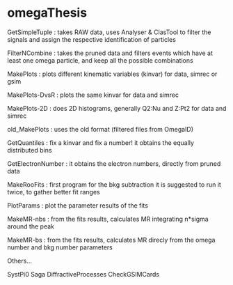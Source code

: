 # omegaThesis

GetSimpleTuple    : takes RAW data, uses Analyser & ClasTool to filter the signals
                    and assign the respective identification of particles

FilterNCombine    : takes the pruned data and filters events which have at least one
	            omega particle, and keep all the possible combinations

MakePlots         : plots different kinematic variables (kinvar) for data, simrec or gsim

MakePlots-DvsR    : plots the same kinvar for data and simrec

MakePlots-2D      : does 2D histograms, generally Q2:Nu and Z:Pt2 for data and simrec

old_MakePlots     : uses the old format (filtered files from OmegaID)

GetQuantiles      : fix a kinvar and fix a number! it obtains the equally distributed bins

GetElectronNumber : it obtains the electron numbers, directly from pruned data

MakeRooFits       : first program for the bkg subtraction
	            it is suggested to run it twice, to gather better fit ranges

PlotParams        : plot the parameter results of the fits

MakeMR-nbs        : from the fits results, calculates MR integrating n*sigma around the
	            peak

MakeMR-bs         : from the fits results, calculates MR direcly from the omega number
	            and bkg number parameters

Others...

  SystPi0 Saga
  DiffractiveProcesses
  CheckGSIMCards